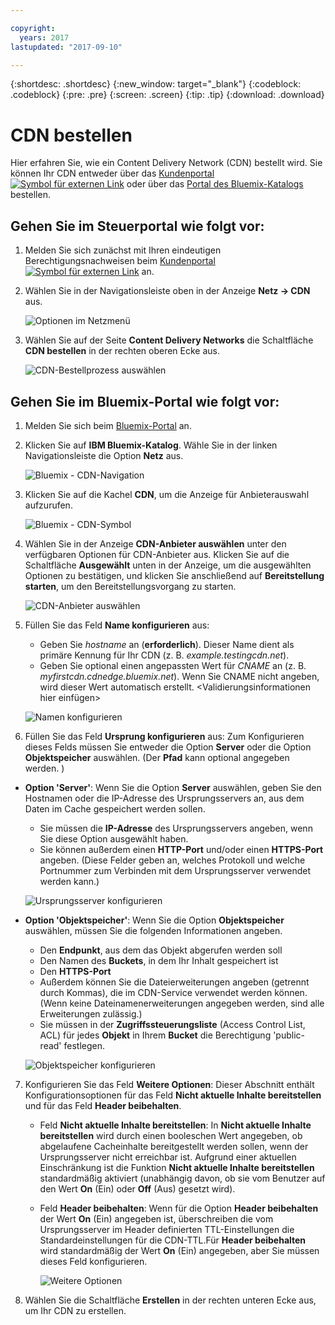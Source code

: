 ```yaml
---

copyright:
  years: 2017
lastupdated: "2017-09-10"

---
```


{:shortdesc: .shortdesc}
{:new_window: target="_blank"}
{:codeblock: .codeblock}
{:pre: .pre}
{:screen: .screen}
{:tip: .tip}
{:download: .download}

# CDN bestellen

Hier erfahren Sie, wie ein Content Delivery Network (CDN) bestellt wird. Sie können Ihr CDN entweder über das [Kundenportal ![Symbol für externen Link](../../icons/launch-glyph.svg "Symbol für externen Link")](https://control.softlayer.com/) oder über das [Portal des Bluemix-Katalogs](https://www.ibm.com/cloud-computing/bluemix/) bestellen.

## Gehen Sie im Steuerportal wie folgt vor:

1. Melden Sie sich zunächst mit Ihren eindeutigen Berechtigungsnachweisen beim [Kundenportal ![Symbol für externen Link](../../icons/launch-glyph.svg "Symbol für externen Link")](https://control.softlayer.com/) an.

2. Wählen Sie in der Navigationsleiste oben in der Anzeige **Netz -> CDN** aus.

   ![Optionen im Netzmenü](images/network-cdn.png)

3. Wählen Sie auf der Seite **Content Delivery Networks** die Schaltfläche **CDN bestellen** in der rechten oberen Ecke aus.

	![CDN-Bestellprozess auswählen](images/order-cdn-button.png)

## Gehen Sie im Bluemix-Portal wie folgt vor:

1. Melden Sie sich beim [Bluemix-Portal](https://www.ibm.com/cloud-computing/bluemix/) an.

2. Klicken Sie auf **IBM Bluemix-Katalog**. Wähle Sie in der linken Navigationsleiste die Option **Netz** aus.

   ![Bluemix - CDN-Navigation](images/bluemix_navigation.png)

3. Klicken Sie auf die Kachel **CDN**, um die Anzeige für Anbieterauswahl aufzurufen.

   ![Bluemix - CDN-Symbol](images/bluemix_tile.png)

4. Wählen Sie in der Anzeige **CDN-Anbieter auswählen** unter den verfügbaren Optionen für CDN-Anbieter aus. Klicken Sie auf die Schaltfläche **Ausgewählt** unten in der Anzeige, um die ausgewählten Optionen zu bestätigen, und klicken Sie anschließend auf **Bereitstellung starten**, um den Bereitstellungsvorgang zu starten.

	![CDN-Anbieter auswählen](images/newReducedSizeVendorSelectAndProvision.png)
	
5. Füllen Sie das Feld **Name konfigurieren** aus: 
      * Geben Sie _hostname_ an (**erforderlich**). Dieser Name dient als primäre Kennung für Ihr CDN (z. B. _example.testingcdn.net_).
      * Geben Sie optional einen angepassten Wert für _CNAME_ an (z. B. _myfirstcdn.cdnedge.bluemix.net_). Wenn Sie CNAME nicht angeben, wird dieser Wert automatisch erstellt. <Validierungsinformationen hier einfügen>
      
      ![Namen konfigurieren](images/configure-hostname-cname.png)
		
6. Füllen Sie das Feld **Ursprung konfigurieren** aus: Zum Konfigurieren dieses Felds müssen Sie entweder die Option **Server** oder die Option **Objektspeicher** auswählen. (Der **Pfad** kann optional angegeben werden. <Validierungsinformationen>)
		
  * **Option 'Server'**: Wenn Sie die Option **Server** auswählen, geben Sie den Hostnamen oder die IP-Adresse des Ursprungsservers an, aus dem Daten im Cache gespeichert werden sollen. 
      * Sie müssen die **IP-Adresse** des Ursprungsservers angeben, wenn Sie diese Option ausgewählt haben.
      * Sie können außerdem einen **HTTP-Port** und/oder einen **HTTPS-Port** angeben. (Diese Felder geben an, welches Protokoll und welche Portnummer zum Verbinden mit dem Ursprungsserver verwendet werden kann.)

	   ![Ursprungsserver konfigurieren](images/configure-origin-server.png)
		
  * **Option 'Objektspeicher'**: Wenn Sie die Option **Objektspeicher** auswählen, müssen Sie die folgenden Informationen angeben.
      * Den **Endpunkt**, aus dem das Objekt abgerufen werden soll
      * Den Namen des **Buckets**, in dem Ihr Inhalt gespeichert ist
      * Den **HTTPS-Port**
      * Außerdem können Sie die Dateierweiterungen angeben (getrennt durch Kommas), die im CDN-Service verwendet werden können. (Wenn keine Dateinamenerweiterungen angegeben werden, sind alle Erweiterungen zulässig.)
      * Sie müssen in der **Zugriffssteuerungsliste** (Access Control List, ACL) für jedes **Objekt** in Ihrem **Bucket** die Berechtigung 'public-read' festlegen.
		
	   ![Objektspeicher konfigurieren](images/configure-origin-object-storage.png)

7. Konfigurieren Sie das Feld **Weitere Optionen**: Dieser Abschnitt enthält Konfigurationsoptionen für das Feld **Nicht aktuelle Inhalte bereitstellen** und für das Feld **Header beibehalten**.
    
     * Feld **Nicht aktuelle Inhalte bereitstellen**: In **Nicht aktuelle Inhalte bereitstellen** wird durch einen booleschen Wert angegeben, ob abgelaufene Cacheinhalte bereitgestellt werden sollen, wenn der Ursprungsserver nicht erreichbar ist. Aufgrund einer aktuellen Einschränkung ist die Funktion **Nicht aktuelle Inhalte bereitstellen** standardmäßig aktiviert (unabhängig davon, ob sie vom Benutzer auf den Wert **On** (Ein) oder **Off** (Aus) gesetzt wird).
     * Feld **Header beibehalten**: Wenn für die Option **Header beibehalten** der Wert **On** (Ein) angegeben ist, überschreiben die vom Ursprungsserver im Header definierten TTL-Einstellungen die Standardeinstellungen für die CDN-TTL.Für **Header beibehalten** wird standardmäßig der Wert **On** (Ein) angegeben, aber Sie müssen dieses Feld konfigurieren.

		![Weitere Optionen](images/other-options.png)
		
8. Wählen Sie die Schaltfläche **Erstellen** in der rechten unteren Ecke aus, um Ihr CDN zu erstellen.
